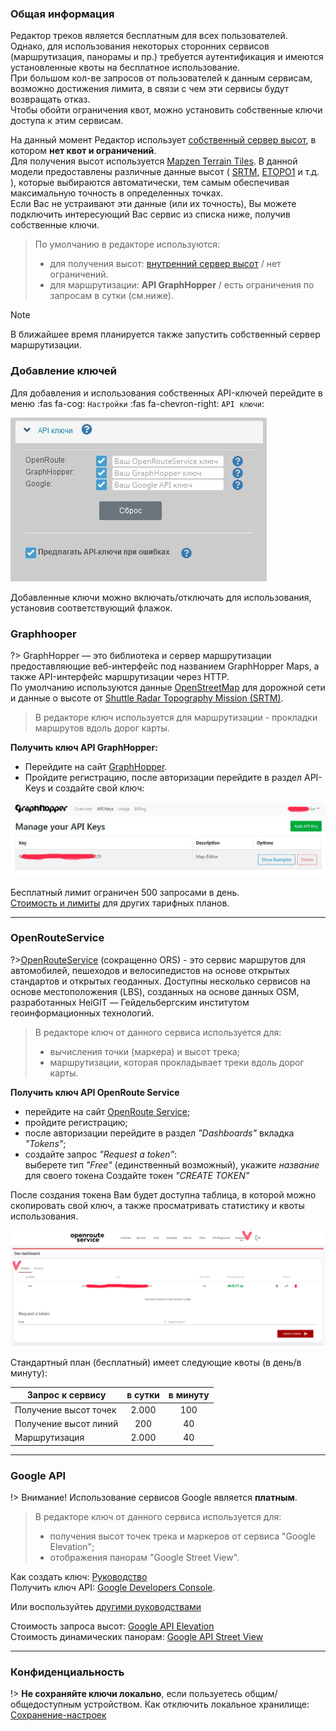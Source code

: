 <!-- markdownlint-disable-next-line first-line-heading -->
### Общая информация

Редактор треков является бесплатным для всех пользователей.  
Однако, для использования некоторых сторонних сервисов (маршрутизация, панорамы и пр.) требуется аутентификация и имеются установленные квоты на бесплатное использование.  
При большом кол-ве запросов от пользователей к данным сервисам, возможно достижения лимита, в связи с чем эти сервисы будут возвращать отказ.  
Чтобы обойти ограничения квот, можно установить собственные ключи доступа к этим сервисам.  

На данный момент Редактор использует [собственный сервер высот](/tools/elevation.md), в котором **нет квот и ограничений**.  
Для получения высот используется [Mapzen Terrain Tiles](https://github.com/tilezen/joerd/blob/master/docs/data-sources.md).  В данной модели предоставлены различные данные высот ( [SRTM](https://www.opentopodata.org/datasets/srtm/), [ETOPO1](https://www.opentopodata.org/datasets/etopo1/) и т.д. ), которые выбираются автоматически, тем самым обеспечивая максимальную точность в определенных точках.  
Если Вас не устраивают эти данные (или их точность), Вы можете подключить интересующий Вас сервис из списка ниже, получив собственные ключи.  

> По умолчанию в редакторе используются:
>  
> - для получения высот: [внутренний сервер высот](/tools/elevation.md) / нет ограничений.
> - для маршрутизации: **API GraphHopper** / есть ограничения по запросам в сутки (см.ниже).

> [!NOTE]
> В ближайшее время планируется также запустить собственный сервер маршрутизации.

### Добавление ключей

Для добавления и использования собственных API-ключей перейдите в меню :fas fa-cog: `Настройки`  :fas fa-chevron-right: `API ключи`:

![API-keys конфигурация](./_media/api-keys.jpg)

Добавленные ключи можно включать/отключать для использования, установив соответствующий флажок.

### Graphhooper

?> GraphHopper — это библиотека и сервер маршрутизации предоставляющие веб-интерфейс под названием GraphHopper Maps, а также API-интерфейс маршрутизации через HTTP.  
По умолчанию используются данные [OpenStreetMap](https://ru.wikipedia.org/wiki/OpenStreetMap) для дорожной сети и данные о высоте от [Shuttle Radar Topography Mission (SRTM)](https://ru.wikipedia.org/wiki/Shuttle_Radar_Topography_Mission).

> В редакторе ключ используется для маршрутизации - прокладки маршрутов вдоль дорог карты.

**Получить ключ API GraphHopper:**

- Перейдите на сайт [GraphHopper](https://graphhopper.com/).
- Пройдите регистрацию, после авторизации перейдите в раздел API-Keys и создайте свой ключ:  

![Image500](./_media/api-gh.jpg)

Бесплатный лимит ограничен 500 запросами в день.  
[Стоимость и лимиты](https://www.graphhopper.com/pricing/) для других тарифных планов.

-----

### OpenRouteService

?>[OpenRouteService](https://openrouteservice.org/) (сокращенно ORS) - это сервис маршрутов для автомобилей, пешеходов и велосипедистов на основе открытых стандартов и открытых геоданных. Доступны несколько сервисов на основе местоположения (LBS), созданных на основе данных OSM, разработанных HeiGIT — Гейдельбергским институтом геоинформационных технологий.

> В редакторе ключ от данного сервиса используется для:
>  
> - вычисления точки (маркера) и высот трека;
> - маршрутизации, которая прокладывает треки вдоль дорог карты.

**Получить ключ API OpenRoute Service**

- перейдите на сайт [OpenRoute Service](https://openrouteservice.org/plans/);
- пройдите регистрацию;
- после авторизации перейдите в раздел *"Dashboards"* вкладка *"Tokens"*;
- создайте запрос *"Request a token"*:  
  выберете тип *"Free"* (единственный возможный), укажите *название* для своего токена
  Создайте токен *"CREATE TOKEN"*
  
После создания токена Вам будет доступна таблица, в которой можно скопировать свой ключ, а также просматривать статистику и квоты использования.

![Image500](./_media/api-ors.jpg)

Стандартный план (бесплатный) имеет следующие квоты (в день/в минуту):


| Запрос к сервису      | в сутки | в минуту
| --------------------- | :-----: | :-----: |
| Получение высот точек |  2.000  | 100
| Получение высот линий |  200    | 40
| Маршрутизация         |  2.000  | 40

-----

### Google API

!> Внимание! Использование сервисов Google является **платным**.

> В редакторе ключ от данного сервиса используется для:
>  
> - получения высот точек трека и маркеров от сервиса "Google Elevation";
> - отображения панорам "Google Street View".

Как создать ключ: [Руководство](https://developers.google.com/maps/documentation/elevation/get-api-key#before-you-begin)  
Получить ключ API: [Google Developers Console](https://console.developers.google.com/apis).

Или воспользуйтеь [другими руководствами](https://www.google.com/search?q=%D0%BA%D0%B0%D0%BA+%D0%BF%D0%BE%D0%BB%D1%83%D1%87%D0%B8%D1%82%D1%8C+%D0%BA%D0%BB%D1%8E%D1%87+api+%D0%B4%D0%BB%D1%8F+google+maps&oq=%D0%9A%D0%B0%D0%BA+%D0%BF%D0%BE%D0%BB%D1%83%D1%87%D0%B8%D1%82%D1%8C+%D0%BA%D0%BB%D1%8E%D1%87+API+&aqs=chrome.2.69i57j0i512l3j0i22i30l2.13551j1j4&sourceid=chrome&ie=UTF-8)

Cтоимость запроса высот: [Google API Elevation](https://developers.google.com/maps/documentation/elevation/usage-and-billing#pricing-for-product)  
Cтоимость динамических панорам: [Google API Street View](https://developers.google.com/maps/billing/gmp-billing#dynamic-street-view)

-----

### Конфиденциальность

!> **Не сохраняйте ключи локально**, если пользуетесь общим/общедоступным устройством.
Как отключить локальное хранилище: [Сохранение-настроек](/main-config?id=Сохранение-настроек)
